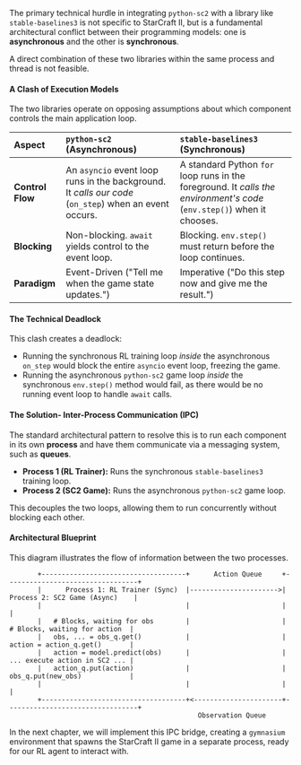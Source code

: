 The primary technical hurdle in integrating `python-sc2` with a library like `stable-baselines3` is not specific to StarCraft II, but is a fundamental architectural conflict between their programming models: one is **asynchronous** and the other is **synchronous**.

A direct combination of these two libraries within the same process and thread is not feasible.

#### **A Clash of Execution Models**

The two libraries operate on opposing assumptions about which component controls the main application loop.

| Aspect | `python-sc2` (Asynchronous) | `stable-baselines3` (Synchronous) |
| :--- | :--- | :--- |
| **Control Flow** | An `asyncio` event loop runs in the background. It *calls our code* (`on_step`) when an event occurs. | A standard Python `for` loop runs in the foreground. It *calls the environment's code* (`env.step()`) when it chooses. |
| **Blocking** | Non-blocking. `await` yields control to the event loop. | Blocking. `env.step()` must return before the loop continues. |
| **Paradigm** | Event-Driven ("Tell me when the game state updates.") | Imperative ("Do this step now and give me the result.") |

#### **The Technical Deadlock**

This clash creates a deadlock:
*   Running the synchronous RL training loop *inside* the asynchronous `on_step` would block the entire `asyncio` event loop, freezing the game.
*   Running the asynchronous `python-sc2` game loop *inside* the synchronous `env.step()` method would fail, as there would be no running event loop to handle `await` calls.

#### **The Solution- Inter-Process Communication (IPC)**

The standard architectural pattern to resolve this is to run each component in its own **process** and have them communicate via a messaging system, such as **queues**.

*   **Process 1 (RL Trainer):** Runs the synchronous `stable-baselines3` training loop.
*   **Process 2 (SC2 Game):** Runs the asynchronous `python-sc2` game loop.

This decouples the two loops, allowing them to run concurrently without blocking each other.

#### **Architectural Blueprint**

This diagram illustrates the flow of information between the two processes.

```
       +------------------------------------+      Action Queue     +---------------------------------+
       |      Process 1: RL Trainer (Sync)  |---------------------->|  Process 2: SC2 Game (Async)    |
       |                                    |                       |                                 |
       |   # Blocks, waiting for obs        |                       |   # Blocks, waiting for action  |
       |   obs, ... = obs_q.get()           |                       |   action = action_q.get()       |
       |   action = model.predict(obs)      |                       |   ... execute action in SC2 ... |
       |   action_q.put(action)             |                       |   obs_q.put(new_obs)            |
       |                                    |                       |                                 |
       +------------------------------------+<----------------------+---------------------------------+
                                               Observation Queue
```

In the next chapter, we will implement this IPC bridge, creating a `gymnasium` environment that spawns the StarCraft II game in a separate process, ready for our RL agent to interact with.